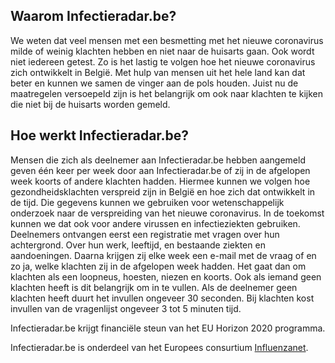 ## Waarom Infectieradar.be?
We weten dat veel mensen met een besmetting met het nieuwe coronavirus milde of weinig klachten hebben en niet naar de huisarts gaan. Ook wordt niet iedereen getest. Zo is het lastig te volgen hoe het nieuwe coronavirus zich ontwikkelt in België. Met hulp van mensen uit het hele land kan dat beter en kunnen we samen de vinger aan de pols houden. Juist nu de maatregelen versoepeld zijn is het belangrijk om ook naar klachten te kijken die niet bij de huisarts worden gemeld.

## Hoe werkt Infectieradar.be?
Mensen die zich als deelnemer aan Infectieradar.be hebben aangemeld geven één keer per week door aan Infectieradar.be of zij in de afgelopen week koorts of andere klachten hadden. Hiermee kunnen we volgen hoe gezondheidsklachten verspreid zijn in België en hoe zich dat ontwikkelt in de tijd. Die gegevens kunnen we gebruiken voor wetenschappelijk onderzoek naar de verspreiding van het nieuwe coronavirus. In de toekomst kunnen we dat ook voor andere virussen en infectieziekten gebruiken.
Deelnemers ontvangen eerst een registratie met vragen over hun achtergrond. Over hun werk, leeftijd, en bestaande ziekten en aandoeningen. Daarna krijgen zij elke week een e-mail met de vraag of en zo ja, welke klachten zij in de afgelopen week hadden. Het gaat dan om klachten als een loopneus, hoesten, niezen en koorts. Ook als iemand geen klachten heeft is dit belangrijk om in te vullen. Als de deelnemer geen klachten heeft duurt het invullen ongeveer 30 seconden. Bij klachten kost invullen van de vragenlijst ongeveer 3 tot 5 minuten tijd.

Infectieradar.be krijgt financiële steun van het EU Horizon 2020 programma.

Infectieradar.be is onderdeel van het Europees consurtium [Influenzanet](https://infectieradar.be/en/influenzanet/).